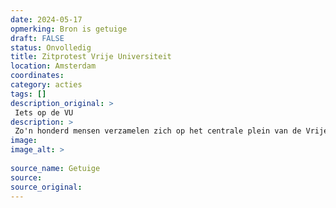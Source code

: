 ```yaml
---
date: 2024-05-17
opmerking: Bron is getuige
draft: FALSE
status: Onvolledig
title: Zitprotest Vrije Universiteit
location: Amsterdam
coordinates: 
category: acties
tags: []
description_original: > 
 Iets op de VU
description: > 
 Zo'n honderd mensen verzamelen zich op het centrale plein van de Vrije Universiteit in Amsterdam. Onder hen zijn veel studenten en docenten. Er worden toespraken gegeven en er worden leuzen gescandeerd. 
image: 
image_alt: > 
 
source_name: Getuige
source: 
source_original: 
---
```

